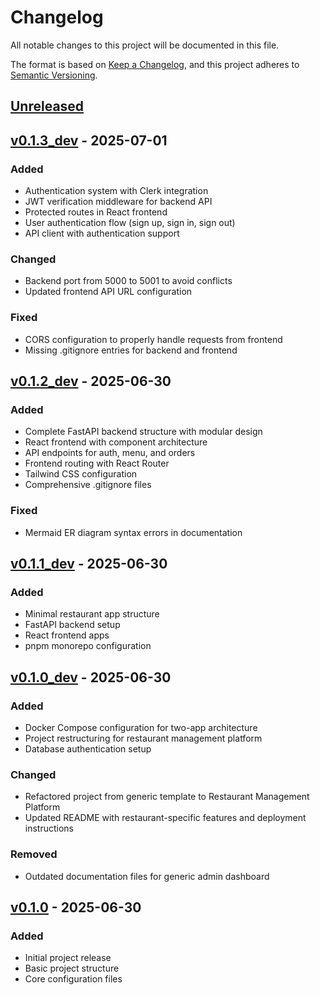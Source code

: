 # Changelog

All notable changes to this project will be documented in this file.

The format is based on [Keep a Changelog](https://keepachangelog.com/en/1.0.0/),
and this project adheres to [Semantic Versioning](https://semver.org/spec/v2.0.0.html).

## [Unreleased]

## [v0.1.3_dev] - 2025-07-01

### Added
- Authentication system with Clerk integration
- JWT verification middleware for backend API
- Protected routes in React frontend
- User authentication flow (sign up, sign in, sign out)
- API client with authentication support

### Changed
- Backend port from 5000 to 5001 to avoid conflicts
- Updated frontend API URL configuration

### Fixed
- CORS configuration to properly handle requests from frontend
- Missing .gitignore entries for backend and frontend

## [v0.1.2_dev] - 2025-06-30

### Added
- Complete FastAPI backend structure with modular design
- React frontend with component architecture
- API endpoints for auth, menu, and orders
- Frontend routing with React Router
- Tailwind CSS configuration
- Comprehensive .gitignore files

### Fixed
- Mermaid ER diagram syntax errors in documentation

## [v0.1.1_dev] - 2025-06-30

### Added
- Minimal restaurant app structure
- FastAPI backend setup
- React frontend apps
- pnpm monorepo configuration

## [v0.1.0_dev] - 2025-06-30

### Added
- Docker Compose configuration for two-app architecture
- Project restructuring for restaurant management platform
- Database authentication setup

### Changed
- Refactored project from generic template to Restaurant Management Platform
- Updated README with restaurant-specific features and deployment instructions

### Removed
- Outdated documentation files for generic admin dashboard

## [v0.1.0] - 2025-06-30

### Added
- Initial project release
- Basic project structure
- Core configuration files

[Unreleased]: https://github.com/marcus888-techstack/restaurant-app/compare/v0.1.3_dev...HEAD
[v0.1.3_dev]: https://github.com/marcus888-techstack/restaurant-app/compare/v0.1.2_dev...v0.1.3_dev
[v0.1.2_dev]: https://github.com/marcus888-techstack/restaurant-app/compare/v0.1.1_dev...v0.1.2_dev
[v0.1.1_dev]: https://github.com/marcus888-techstack/restaurant-app/compare/v0.1.0_dev...v0.1.1_dev
[v0.1.0_dev]: https://github.com/marcus888-techstack/restaurant-app/compare/v0.1.0...v0.1.0_dev
[v0.1.0]: https://github.com/marcus888-techstack/restaurant-app/releases/tag/v0.1.0